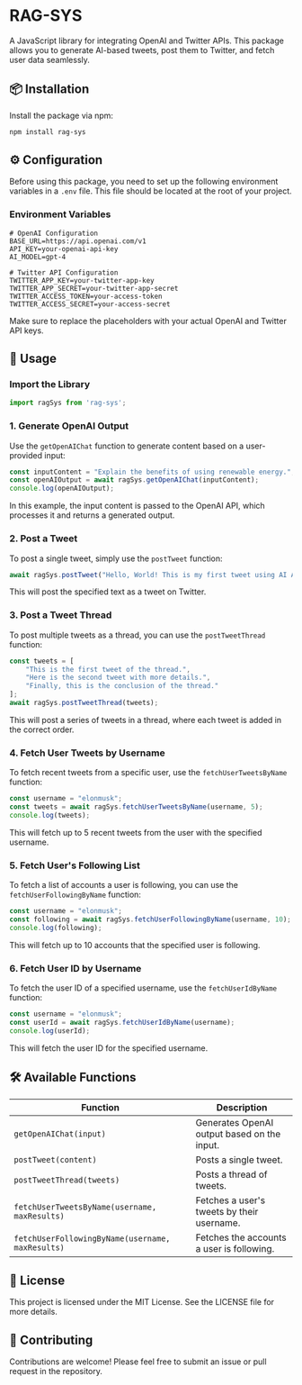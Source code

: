 # RAG-SYS

A JavaScript library for integrating OpenAI and Twitter APIs. This package allows you to generate AI-based tweets, post them to Twitter, and fetch user data seamlessly.

## 📦 Installation

Install the package via npm:

```bash
npm install rag-sys
```

## ⚙️ Configuration

Before using this package, you need to set up the following environment variables in a `.env` file. This file should be located at the root of your project.

### Environment Variables

```env
# OpenAI Configuration
BASE_URL=https://api.openai.com/v1
API_KEY=your-openai-api-key
AI_MODEL=gpt-4

# Twitter API Configuration
TWITTER_APP_KEY=your-twitter-app-key
TWITTER_APP_SECRET=your-twitter-app-secret
TWITTER_ACCESS_TOKEN=your-access-token
TWITTER_ACCESS_SECRET=your-access-secret

```

Make sure to replace the placeholders with your actual OpenAI and Twitter API keys.

## 🚀 Usage

### Import the Library

```javascript
import ragSys from 'rag-sys';
```

### 1. Generate OpenAI Output

Use the `getOpenAIChat` function to generate content based on a user-provided input:

```javascript
const inputContent = "Explain the benefits of using renewable energy.";
const openAIOutput = await ragSys.getOpenAIChat(inputContent);
console.log(openAIOutput);
```

In this example, the input content is passed to the OpenAI API, which processes it and returns a generated output.

### 2. Post a Tweet

To post a single tweet, simply use the `postTweet` function:

```javascript
await ragSys.postTweet("Hello, World! This is my first tweet using AI Agent Project!");
```

This will post the specified text as a tweet on Twitter.

### 3. Post a Tweet Thread

To post multiple tweets as a thread, you can use the `postTweetThread` function:

```javascript
const tweets = [
    "This is the first tweet of the thread.",
    "Here is the second tweet with more details.",
    "Finally, this is the conclusion of the thread."
];
await ragSys.postTweetThread(tweets);
```

This will post a series of tweets in a thread, where each tweet is added in the correct order.

### 4. Fetch User Tweets by Username

To fetch recent tweets from a specific user, use the `fetchUserTweetsByName` function:

```javascript
const username = "elonmusk";
const tweets = await ragSys.fetchUserTweetsByName(username, 5);
console.log(tweets);
```

This will fetch up to 5 recent tweets from the user with the specified username.

### 5. Fetch User's Following List

To fetch a list of accounts a user is following, you can use the `fetchUserFollowingByName` function:

```javascript
const username = "elonmusk";
const following = await ragSys.fetchUserFollowingByName(username, 10);
console.log(following);
```

This will fetch up to 10 accounts that the specified user is following.

### 6. Fetch User ID by Username

To fetch the user ID of a specified username, use the `fetchUserIdByName` function:

```javascript
const username = "elonmusk";
const userId = await ragSys.fetchUserIdByName(username);
console.log(userId);
```

This will fetch the user ID for the specified username.

## 🛠️ Available Functions

| Function                                  | Description                                                       |
|-------------------------------------------|-------------------------------------------------------------------|
| `getOpenAIChat(input)`                    | Generates OpenAI output based on the input.                       |
| `postTweet(content)`                      | Posts a single tweet.                                            |
| `postTweetThread(tweets)`                 | Posts a thread of tweets.                                        |
| `fetchUserTweetsByName(username, maxResults)` | Fetches a user's tweets by their username.                       |
| `fetchUserFollowingByName(username, maxResults)` | Fetches the accounts a user is following.                        |

## 📜 License

This project is licensed under the MIT License. See the LICENSE file for more details.

## 🤝 Contributing

Contributions are welcome! Please feel free to submit an issue or pull request in the repository.